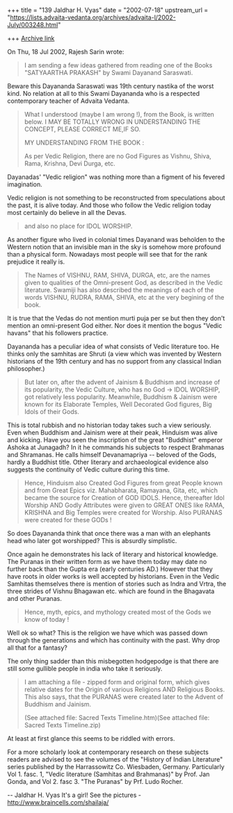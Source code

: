 +++
title = "139 Jaldhar H. Vyas"
date = "2002-07-18"
upstream_url = "https://lists.advaita-vedanta.org/archives/advaita-l/2002-July/003248.html"

+++
[Archive link](https://lists.advaita-vedanta.org/archives/advaita-l/2002-July/003248.html)

On Thu, 18 Jul 2002, Rajesh Sarin wrote:

> I am sending a few ideas gathered from reading one of the
> Books "SATYAARTHA PRAKASH" by Swami Dayanand Saraswati.
>

Beware this Dayananda Saraswati was 19th century nastika of the worst
kind.  No relation at all to this Swami Dayananda who is a respected
contemporary teacher of Advaita Vedanta.

> What I understood (maybe I am wrong !), from the Book, is written
> below. I MAY BE TOTALLY WRONG IN UNDERSTANDING THE CONCEPT, PLEASE
> CORRECT ME,IF SO.
>
> MY UNDERSTANDING FROM THE BOOK :
>
> As per Vedic Religion, there are no God Figures as Vishnu,
> Shiva, Rama, Krishna, Devi Durga, etc.

Dayanadas' "Vedic religion" was nothing more than a figment of his fevered
imagination.

Vedic religion is not something to be reconstructed from speculations
about the past, it is alive today.  And those who follow the Vedic
religion today most certainly do believe in all the Devas.

>  and also no place for
> IDOL WORSHIP.

As another figure who lived in colonial times Dayanand was beholden to the
Western notion that an invisible man in the sky is somehow more profound
than a physical form.  Nowadays most people will see that for the rank
prejudice it really is.

 > The Names of VISHNU, RAM, SHIVA, DURGA, etc, are
> the names given to qualities of the Omni-present God, as described
> in the Vedic literature. Swamiji has also described the meanings of
> each of the words VISHNU, RUDRA, RAMA, SHIVA, etc at the very
> begining of the book.
>

It is true that the Vedas do not mention murti puja per se but then they
don't mention an omni-present God either.  Nor does it mention the bogus
"Vedic havans" that his followers practice.

Dayananda has a peculiar idea of what consists of Vedic literature too.
He thinks only the samhitas are Shruti (a view which was invented by
Western historians of the 19th century and has no support from any
classical Indian philosopher.)

> But later on, after the advent of Jainism & Buddhism and increase of its
> popularity, the Vedic Culture, who has no God -> IDOL WORSHIP,
> got relatively less popularity. Meanwhile, Buddhism & Jainism were known
> for its Elaborate Temples, Well Decorated God figures, Big Idols
> of their Gods.
>

This is total rubbish and no historian today takes such a view seriously.
Even when Buddhism and Jainism were at their peak, Hinduism was alive and
kicking.  Have you seen the inscription of the great "Buddhist" emperor
Ashoka at Junagadh?  In it he commands his subjects to respect Brahmanas
and Shramanas.  He calls himself Devanamapriya -- beloved of the Gods,
hardly a Buddhist title.  Other literary and archaeological evidence also
suggests the continuity of Vedic culture during this time.

> Hence, Hinduism also Created God Figures from great People known
> and from Great Epics viz. Mahabharata, Ramayana, Gita, etc, which
> became the source for Creation of GOD IDOLS. Hence, thereafter Idol Worship
> AND Godly Attributes were given to GREAT ONES like RAMA, KRISHNA and Big
> Temples were created for Worship. Also PURANAS were created for these GODs
> !

So does Dayananda think that once there was a man with an elephants head
who later got worshipped?  This is absurdly simplistic.

Once again he demonstrates his lack of literary and historical knowledge.
The Puranas in their written form as we have them today may date no
further back than the Gupta era (early centuries AD.)  However that they
have roots in older works is well accepted by historians.  Even in the
Vedic Samhitas themselves there is mention of stories such as Indra and
Vrtra, the three strides of Vishnu Bhagawan etc.  which are found in the
Bhagavata and other Puranas.

>
> Hence, myth, epics, and mythology created most of the Gods we know of today
> !
>

Well ok so what?  This is the religion we have which was passed down
through the generations and which has continuity with the past.  Why drop
all that for a fantasy?

The only thing sadder than this misbegotten hodgepodge is that there are
still some gullible people in india who take it seriously.

 > I am attaching a file - zipped form and original
form, which gives
> relative dates for the Origin of various Religions AND Religious Books.
> This also says, that the PURANAS were created later to the Advent of
> Buddhism and Jainism.
>
> (See attached file: Sacred Texts Timeline.htm)(See attached file: Sacred
> Texts Timeline.zip)
>

At least at first glance this seems to be riddled with errors.

For a more scholarly look at contemporary research on these subjects
readers are advised to see the volumes of the "History of Indian
Literature" series published by the Harrassowitz Co.  Wiesbaden, Germany.
Particularly Vol 1. fasc. 1, "Vedic literature (Samhitas and Brahmanas)"
by Prof. Jan Gonda, and Vol 2. fasc 3. "The Puranas" by Prf. Ludo Rocher.

--
Jaldhar H. Vyas <jaldhar at braincells.com>
It's a girl! See the pictures - http://www.braincells.com/shailaja/

